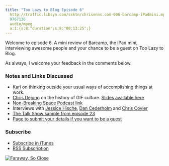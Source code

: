 ```yaml
---
title: "Too Lazy to Blog Episode 6"
  http://traffic.libsyn.com/ssktn/chrisenns.com-006-barcamp-iPadmini.mp3
  9767136
  audio/mpeg
  a:1:{s:8:"duration";s:8:"00:13:25";}
---
```

<p>Welcome to episode 6. A mini review of Barcamp, the iPad mini, interviewing awesome people and your chance to be a guest on Too Lazy to Blog.</p>
<p>As always, I welcome your feedback in the comments below.</p>
<h3>Notes and Links Discussed</h3>
<ul>
<li><a href="https://twitter.com/kayayarai">Kari</a> on thinking outside your usual ways of accomplishing things at work.</li>
<li><a href="https://twitter.com/dejong">Chris Dejong</a> on the history of GIF culture. <a href="https://twitter.com/dejong/status/265563622003052546">Slides available here</a></li>
<li><a href="http://nonbreakingspace.tv">Non-Breaking Space Podcast link</a></li>
<li>Interviews with <a href="http://twitter.com/jessicahische">Jessice Hische</a>, <a href="http://twitter.com/simplebits">Dan Cederholm</a> and <a href="http://twitter.com/chriscoyier">Chris Coyier</a></li>
<li><a href="http://www.muleradio.net/thetalkshow/23/">The Talk Show sample from episode 23</a></li>
<li><a href="https://chrisenns.com/the-podcast/be-a-guest/">Page to submit your details if you want to be a guest</a></li>
</ul>
<h3 id="subscribe">Subscribe</h3>
<ul>
<li><a href="http://phobos.apple.com/WebObjects/MZStore.woa/wa/viewPodcast?id=563304315">Subscribe in iTunes</a></li>
<li><a href="https://chrisenns.com/feed/podcast/">RSS Subscription</a></li>
</ul>
<p><a href="http://target.georiot.com/Proxy.ashx?grid=9646&id=6PFrOqNV4B8&offerid=162397&type=3&subid=0&tmpid=3664&RD_PARM1=https%253A%252F%252Fitunes.apple.com%252Fca%252Fpodcast%252Ffaraway-so-close%252Fid563304315%253Fmt%253D2%2526uo%253D4%2526partnerId%253D30" target="itunes_store"><img src="http://r.mzstatic.com/images/web/linkmaker/badge_itunes-lrg.gif" alt="Faraway, So Close" style="border: 0;"/></a></p>
